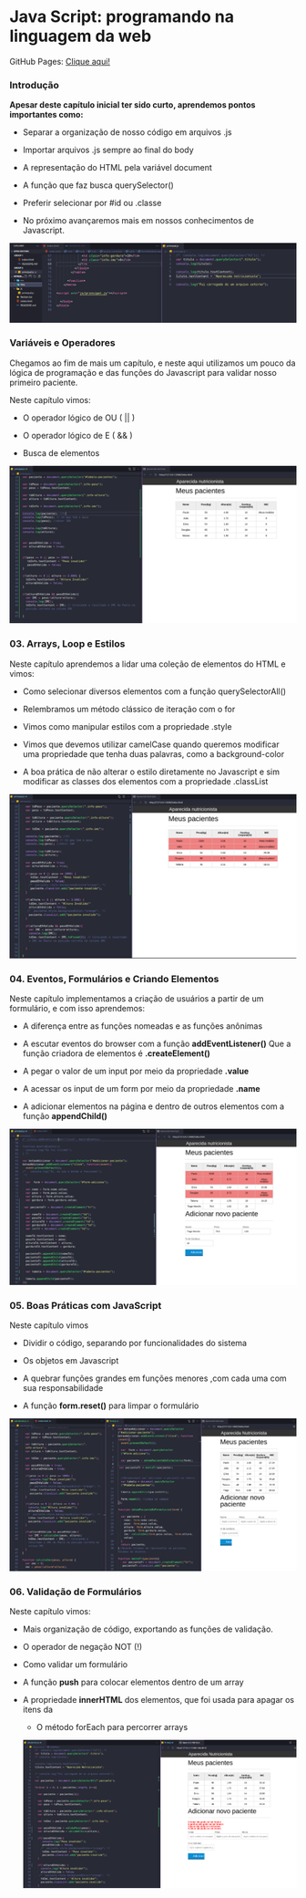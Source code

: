 # Java Script: programando na linguagem da web 

GitHub Pages:
[Clique aqui!](https://tiagomerc.github.io/Java-Script-programando-na-linguagem-da-web-/)


### Introdução

**Apesar deste capítulo inicial ter sido curto, aprendemos pontos importantes como:**

- Separar a organização de nosso código em arquivos .js

- Importar arquivos .js sempre ao final do body

- A representação do HTML pela variável document

- A função que faz busca querySelector()

- Preferir selecionar por #id ou .classe

- No próximo avançaremos mais em nossos conhecimentos de Javascript.

![Print da introdução](img/print/print1.png)

### Variáveis e Operadores

Chegamos ao fim de mais um capítulo, e neste aqui utilizamos um pouco da lógica de programação e das funções do Javascript para validar nosso primeiro paciente.

Neste capítulo vimos:

 - O operador lógico de OU ( || )

 - O operador lógico de E ( && )

 - Busca de elementos

 ![Print das Variaveis e Operadores](img/print/print2.png)

 ### 03. Arrays, Loop e Estilos

 Neste capítulo aprendemos a lidar uma coleção de elementos do HTML e vimos:

- Como selecionar diversos elementos com a função querySelectorAll()

- Relembramos um método clássico de iteração com o for

- Vimos como manipular estilos com a propriedade .style

- Vimos que devemos utilizar camelCase quando queremos modificar uma propriedade que tenha duas palavras, como a background-color

- A boa prática de não alterar o estilo diretamente no Javascript e sim modificar as classes dos elementos com a propriedade .classList

 ![Print Arrays, Loops e Estilos](img/print/print3.png)

 ### 04. Eventos, Formulários e Criando Elementos 

 Neste capítulo implementamos a criação de usuários a partir de um formulário, e com isso aprendemos:

- A diferença entre as funções nomeadas e as funções anônimas

- A escutar eventos do browser com a função **addEventListener()**
Que a função criadora de elementos é **.createElement()**

- A pegar o valor de um input por meio da propriedade **.value**

- A acessar os input de um form por meio da propriedade **.name**

- A adicionar elementos na página e dentro de outros elementos com a função **appendChild()**

 ![Eventos, Formulários e Criando Elementos](img/print/print4.png)

 ### 05. Boas Práticas com JavaScript 

Neste capítulo vimos

- Dividir o código, separando por funcionalidades do sistema

- Os objetos em Javascript

- A quebrar funções grandes em funções menores ,com cada uma com sua responsabilidade

- A função **form.reset()** para limpar o formulário

 ![Boas Práticas com JavaScript](img/print/print5.png)

 ### 06. Validação de Formulários

Neste capítulo vimos:

- Mais organização de código, exportando as funções de validação.

- O operador de negação NOT (!)

- Como validar um formulário

- A função **push** para colocar elementos dentro de um array

- A propriedade **innerHTML** dos elementos, que foi usada para apagar os itens da **<ul>**

- O método forEach para percorrer arrays

![Validação de Formulários](img/print/print6.png)
